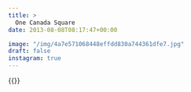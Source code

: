 ```yaml
---
title: >
  One Canada Square
date: 2013-08-08T08:17:47+00:00

image: "/img/4a7e571068448effdd830a744361dfe7.jpg"
draft: false
instagram: true
---
```


{{<photo src="/img/4a7e571068448effdd830a744361dfe7.jpg">}}
